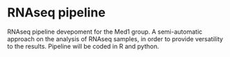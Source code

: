 # RNAseq pipeline

RNAseq pipeline devepoment for the Med1 group.
A semi-automatic approach on the analysis of RNAseq samples, in order to provide versatility to the results.
Pipeline will be coded in R and python.
